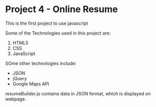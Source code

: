 # Project 4 - Online Resume

This is the first project to use javascript

Some of the Technologies used in this project are:
1. HTML5
2. CSS
3. JavaScript

SOme other technologies include:
* JSON
* jQuery
* Google Maps API

resumeBuilder.js contains data in JSON format, which is displayed on webpage.